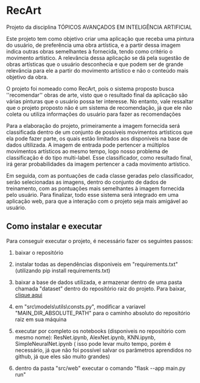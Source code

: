 # RecArt

Projeto da disciplina TÓPICOS AVANÇADOS EM INTELIGÊNCIA ARTIFICIAL

Este projeto tem como objetivo criar uma aplicação que receba uma pintura do usuário, 
de preferência uma obra artística, e a partir dessa imagem indica outras obras semelhantes à fornecida,
tendo como critério o movimento artístico. A relevância dessa aplicação se dá pela sugestão de obras artísticas 
que o usuário desconhecia e que podem ser de grande relevância para ele a partir do movimento artístico e não o conteúdo mais objetivo da obra.

O projeto foi nomeado como RecArt, pois o sistema proposto busca ''recomendar'' 
obras de arte, visto que o resultado final da aplicação são várias pinturas que o usuário possa ter interesse.
No entanto, vale ressaltar que o projeto proposto não é um sistema de recomendação, já que ele não coleta ou 
utiliza informações do usuário para fazer as recomendações

Para a elaboração do projeto, primeiramente a imagem fornecida será classificada dentro de um 
conjunto de possíveis movimentos artísticos que ela pode fazer parte, os quais estão limitados aos disponíveis na base de 
dados ultilizada. A imagem de entrada pode pertencer a múltiplos movimentos artísticos ao mesmo tempo,
logo nosso problema de classificação é do tipo multi-label. Esse classificador, 
como resultado final, irá gerar probabilidades da imagem pertencer a cada movimento artístico.

Em seguida, com as pontuações de cada classe geradas pelo classificador,
serão selecionadas as imagens, dentro do conjunto de dados de treinamento, 
com as pontuações mais semelhantes à imagem fornecida pelo usuário. Para finalizar, 
todo esse sistema será integrado em uma aplicação web, para que a interação com o projeto seja mais amigável ao usuário.

## Como instalar e executar

Para conseguir executar o projeto, é necessário fazer os seguintes passos:
1. baixar o repositório 

2. instalar todas as dependências disponiveis em "requirements.txt" (utilizando pip install requirements.txt)

3. baixar a base de dados utilizada, e armazenar dentro de uma pasta chamada "dataset" dentro do repositório
raiz do projeto. Para baixar, [clique aqui](https://www.kaggle.com/datasets/ikarus777/best-artworks-of-all-time)

4. em "src\models\utils\consts.py", modificar a variavel "MAIN_DIR_ABSOLUTE_PATH" para o caminho absoluto do repositório
raiz em sua máquina

5. executar por completo os notebooks (disponiveis no repositório com mesmo nome): ResNet.ipynb, AlexNet.ipynb, KNN.ipynb, SimpleNeuralNet.ipynb
( isso pode levar muito tempo, porém é necessário, já que não foi possível salvar os parâmetros aprendidos no github, já que eles são muito grandes)

6. dentro da pasta "src/web" executar o comando "flask --app main.py run"
